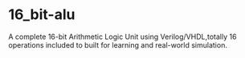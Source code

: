 # 16_bit-alu
A complete 16-bit Arithmetic Logic Unit using Verilog/VHDL,totally 16 operations included to built for learning and real-world simulation.
